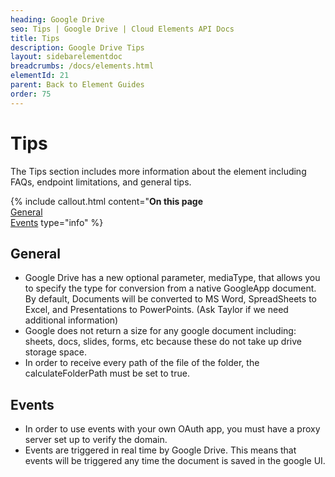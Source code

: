 ```yaml
---
heading: Google Drive
seo: Tips | Google Drive | Cloud Elements API Docs
title: Tips
description: Google Drive Tips
layout: sidebarelementdoc
breadcrumbs: /docs/elements.html
elementId: 21
parent: Back to Element Guides
order: 75
---
```


# Tips

The Tips section includes more information about the element including FAQs, endpoint limitations, and general tips.

{% include callout.html content="<strong>On this page</strong><br/><a href=#general>General</a><br/><a href=#events>Events</a> type="info" %}

## General

* Google Drive has a new optional parameter, mediaType, that allows you to specify the type for conversion from a native GoogleApp document. By default, Documents will be converted to MS Word, SpreadSheets to Excel, and Presentations to PowerPoints. (Ask Taylor if we need additional information)
* Google does not return a size for any google document including: sheets, docs, slides, forms, etc because these do not take up drive storage space.
* In order to receive every path of the file of the folder, the calculateFolderPath must be set to true.

## Events

* In order to use events with your own OAuth app, you must have a proxy server set up to verify the domain.
* Events are triggered in real time by Google Drive. This means that events will be triggered any time the document is saved in the google UI.
